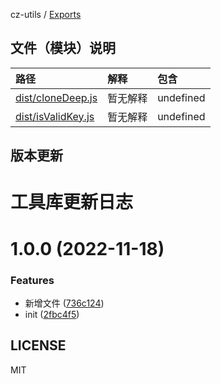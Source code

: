 cz-utils / [Exports](modules.md)

<!--
 * @Descripttion:
 * @version:
 * @Author: 十三
 * @Date: 2022-11-18 19:59:12
 * @LastEditors: 十三
 * @LastEditTime: 2022-11-18 21:34:47
-->

## 文件（模块）说明

| 路径                                             | 解释     | 包含      |
| :----------------------------------------------- | :------- | :-------- |
| [dist/cloneDeep.js](docs/modules/cloneDeep.md)   | 暂无解释 | undefined |
| [dist/isValidKey.js](docs/modules/isValidKey.md) | 暂无解释 | undefined |

## 版本更新

# 工具库更新日志

# 1.0.0 (2022-11-18)

### Features

- 新增文件 ([736c124](https://gitee.com/cyq13/cz-utils/commit/736c124e93bfa495ff8a9cfef50e26cd89105400))
- init ([2fbc4f5](https://gitee.com/cyq13/cz-utils/commit/2fbc4f5f2e008c7fdf4eebd49e15d5faddf7cfc9))

## LICENSE

MIT
